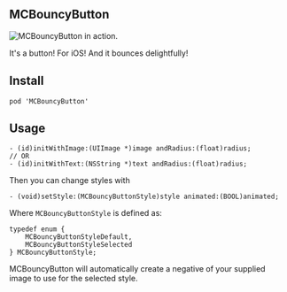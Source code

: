 ## MCBouncyButton

![MCBouncyButton in action.](https://raw.githubusercontent.com/Shrugs/MCBouncyButton/master/mcbouncybutton.gif "MCBouncyButton in action.")

It's a button! For iOS! And it bounces delightfully!

## Install

`pod 'MCBouncyButton'`

## Usage

```objc
- (id)initWithImage:(UIImage *)image andRadius:(float)radius;
// OR
- (id)initWithText:(NSString *)text andRadius:(float)radius;
```

Then you can change styles with

```objc
- (void)setStyle:(MCBouncyButtonStyle)style animated:(BOOL)animated;
```

Where `MCBouncyButtonStyle` is defined as:

```objc
typedef enum {
    MCBouncyButtonStyleDefault,
    MCBouncyButtonStyleSelected
} MCBouncyButtonStyle;
```

MCBouncyButton will automatically create a negative of your supplied image to use for the selected style.